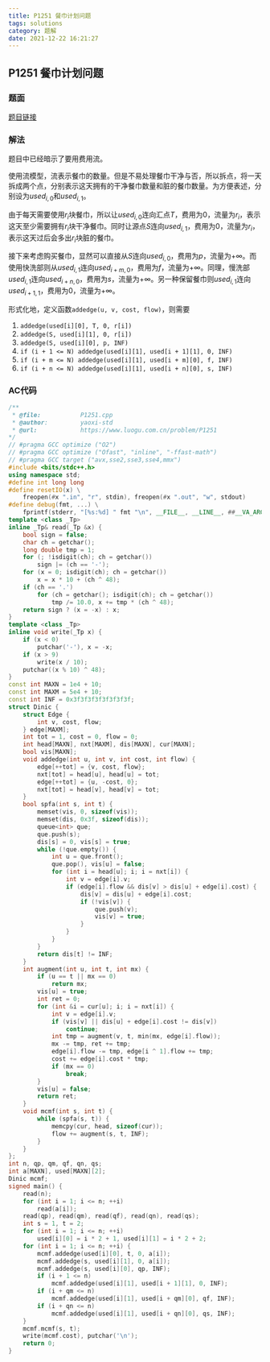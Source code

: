 ```yaml
---
title: P1251 餐巾计划问题
tags: solutions
category: 题解
date: 2021-12-22 16:21:27
---
```


## P1251 餐巾计划问题

### 题面

[题目链接](https://www.luogu.com.cn/problem/P1251)

### 解法

题目中已经暗示了要用费用流。

使用流模型，流表示餐巾的数量。但是不易处理餐巾干净与否，所以拆点，将一天拆成两个点，分别表示这天拥有的干净餐巾数量和脏的餐巾数量。为方便表述，分别设为$used_{i,0}$和$used_{i,1}$。

由于每天需要使用$r_i$块餐巾，所以让$used_{i,0}$连向汇点$T$，费用为$0$，流量为$r_i$，表示这天至少需要拥有$r_i$块干净餐巾。同时让源点$S$连向$used_{i,1}$，费用为$0$，流量为$r_i$，表示这天过后会多出$r_i$块脏的餐巾。

接下来考虑购买餐巾，显然可以直接从$S$连向$used_{i,0}$，费用为$p$，流量为$+\infty$。而使用快洗部则从$used_{i,1}$连向$used_{i+m,0}$，费用为$f$，流量为$+\infty$。同理，慢洗部$used_{i,1}$连向$used_{i+n,0}$，费用为$s$，流量为$+\infty$。另一种保留餐巾则$used_{i,1}$连向$used_{i+1,1}$，费用为$0$，流量为$+\infty$。

形式化地，定义函数`addedge(u, v, cost, flow)`，则需要
1. `addedge(used[i][0], T, 0, r[i])`
2. `addedge(S, used[i][1], 0, r[i])`
3. `addedge(S, used[i][0], p, INF)`
4. `if (i + 1 <= N) addedge(used[i][1], used[i + 1][1], 0, INF)`
5. `if (i + m <= N) addedge(used[i][1], used[i + m][0], f, INF)`
6. `if (i + n <= N) addedge(used[i][1], used[i + n][0], s, INF)`

### AC代码

```cpp
/**
 * @file:           P1251.cpp
 * @author:         yaoxi-std
 * @url:            https://www.luogu.com.cn/problem/P1251
*/
// #pragma GCC optimize ("O2")
// #pragma GCC optimize ("Ofast", "inline", "-ffast-math")
// #pragma GCC target ("avx,sse2,sse3,sse4,mmx")
#include <bits/stdc++.h>
using namespace std;
#define int long long
#define resetIO(x) \
    freopen(#x ".in", "r", stdin), freopen(#x ".out", "w", stdout)
#define debug(fmt, ...) \
    fprintf(stderr, "[%s:%d] " fmt "\n", __FILE__, __LINE__, ##__VA_ARGS__)
template <class _Tp>
inline _Tp& read(_Tp &x) {
    bool sign = false;
    char ch = getchar();
    long double tmp = 1;
    for (; !isdigit(ch); ch = getchar())
        sign |= (ch == '-');
    for (x = 0; isdigit(ch); ch = getchar())
        x = x * 10 + (ch ^ 48);
    if (ch == '.')
        for (ch = getchar(); isdigit(ch); ch = getchar())
            tmp /= 10.0, x += tmp * (ch ^ 48);
    return sign ? (x = -x) : x;
}
template <class _Tp>
inline void write(_Tp x) {
    if (x < 0)
        putchar('-'), x = -x;
    if (x > 9)
        write(x / 10);
    putchar((x % 10) ^ 48);
}
const int MAXN = 1e4 + 10;
const int MAXM = 5e4 + 10;
const int INF = 0x3f3f3f3f3f3f3f3f;
struct Dinic {
    struct Edge {
        int v, cost, flow;
    } edge[MAXM];
    int tot = 1, cost = 0, flow = 0;
    int head[MAXN], nxt[MAXM], dis[MAXN], cur[MAXN];
    bool vis[MAXN];
    void addedge(int u, int v, int cost, int flow) {
        edge[++tot] = {v, cost, flow};
        nxt[tot] = head[u], head[u] = tot;
        edge[++tot] = {u, -cost, 0};
        nxt[tot] = head[v], head[v] = tot;
    }
    bool spfa(int s, int t) {
        memset(vis, 0, sizeof(vis));
        memset(dis, 0x3f, sizeof(dis));
        queue<int> que;
        que.push(s);
        dis[s] = 0, vis[s] = true;
        while (!que.empty()) {
            int u = que.front();
            que.pop(), vis[u] = false;
            for (int i = head[u]; i; i = nxt[i]) {
                int v = edge[i].v;
                if (edge[i].flow && dis[v] > dis[u] + edge[i].cost) {
                    dis[v] = dis[u] + edge[i].cost;
                    if (!vis[v]) {
                        que.push(v);
                        vis[v] = true;
                    }
                }
            }
        }
        return dis[t] != INF;
    }
    int augment(int u, int t, int mx) {
        if (u == t || mx == 0)
            return mx;
        vis[u] = true;
        int ret = 0;
        for (int &i = cur[u]; i; i = nxt[i]) {
            int v = edge[i].v;
            if (vis[v] || dis[u] + edge[i].cost != dis[v])
                continue;
            int tmp = augment(v, t, min(mx, edge[i].flow));
            mx -= tmp, ret += tmp;
            edge[i].flow -= tmp, edge[i ^ 1].flow += tmp;
            cost += edge[i].cost * tmp;
            if (mx == 0)
                break;
        }
        vis[u] = false;
        return ret;
    }
    void mcmf(int s, int t) {
        while (spfa(s, t)) {
            memcpy(cur, head, sizeof(cur));
            flow += augment(s, t, INF);
        }
    }
};
int n, qp, qm, qf, qn, qs;
int a[MAXN], used[MAXN][2];
Dinic mcmf;
signed main() {
    read(n);
    for (int i = 1; i <= n; ++i)
        read(a[i]);
    read(qp), read(qm), read(qf), read(qn), read(qs);
    int s = 1, t = 2;
    for (int i = 1; i <= n; ++i)
        used[i][0] = i * 2 + 1, used[i][1] = i * 2 + 2;
    for (int i = 1; i <= n; ++i) {
        mcmf.addedge(used[i][0], t, 0, a[i]);
        mcmf.addedge(s, used[i][1], 0, a[i]);
        mcmf.addedge(s, used[i][0], qp, INF);
        if (i + 1 <= n)
            mcmf.addedge(used[i][1], used[i + 1][1], 0, INF);
        if (i + qm <= n)
            mcmf.addedge(used[i][1], used[i + qm][0], qf, INF);
        if (i + qn <= n)
            mcmf.addedge(used[i][1], used[i + qn][0], qs, INF);
    }
    mcmf.mcmf(s, t);
    write(mcmf.cost), putchar('\n');
    return 0;
}
```